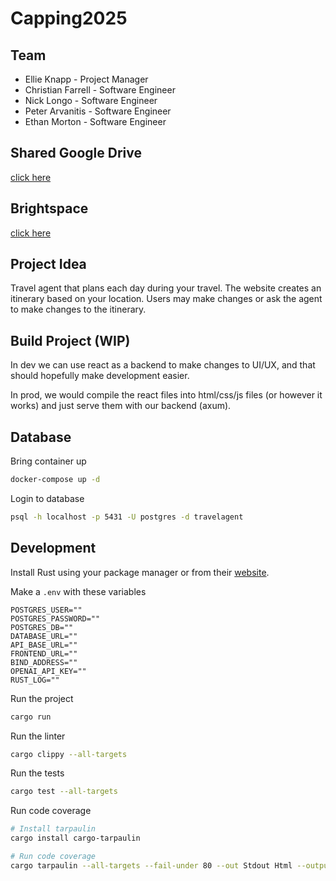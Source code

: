 # Capping2025
## Team
* Ellie Knapp - Project Manager
* Christian Farrell - Software Engineer
* Nick Longo - Software Engineer
* Peter Arvanitis - Software Engineer
* Ethan Morton - Software Engineer
## Shared Google Drive
[click here](https://drive.google.com/drive/folders/1qaL4QgcQqS9PJ1wRcjRkr2MEaM80OV9i)
## Brightspace
[click here](https://brightspace.marist.edu/d2l/home/57958)
## Project Idea
Travel agent that plans each day during your travel. The website creates an itinerary based on your location. Users may make changes or ask the agent to make changes to the itinerary.
## Build Project (WIP)
In dev we can use react as a backend to make changes to UI/UX, and that should hopefully make development easier.

In prod, we would compile the react files into html/css/js files (or however it works) and just serve them with our backend (axum).

## Database
Bring container up
```sh
docker-compose up -d
```
Login to database
```sh
psql -h localhost -p 5431 -U postgres -d travelagent
```
## Development
Install Rust using your package manager or from their [website](https://rust-lang.org/tools/install/).

Make a `.env` with these variables
```
POSTGRES_USER=""
POSTGRES_PASSWORD=""
POSTGRES_DB=""
DATABASE_URL=""
API_BASE_URL=""
FRONTEND_URL=""
BIND_ADDRESS=""
OPENAI_API_KEY=""
RUST_LOG=""
```
Run the project
```sh
cargo run
```
Run the linter
```sh
cargo clippy --all-targets
```
Run the tests
```sh
cargo test --all-targets
```
Run code coverage
```sh
# Install tarpaulin
cargo install cargo-tarpaulin

# Run code coverage
cargo tarpaulin --all-targets --fail-under 80 --out Stdout Html --output-dir ./tmp
```